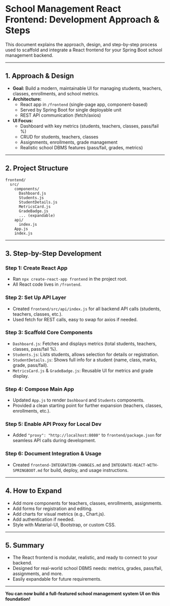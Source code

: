 # School Management React Frontend: Development Approach & Steps

This document explains the approach, design, and step-by-step process used to scaffold and integrate a React frontend for your Spring Boot school management backend.

---

## 1. Approach & Design

- **Goal:** Build a modern, maintainable UI for managing students, teachers, classes, enrollments, and school metrics.
- **Architecture:**
  - React app in `/frontend` (single-page app, component-based)
  - Served by Spring Boot for single deployable unit
  - REST API communication (fetch/axios)
- **UI Focus:**
  - Dashboard with key metrics (students, teachers, classes, pass/fail %)
  - CRUD for students, teachers, classes
  - Assignments, enrollments, grade management
  - Realistic school DBMS features (pass/fail, grades, metrics)

---

## 2. Project Structure

```
frontend/
  src/
    components/
      Dashboard.js
      Students.js
      StudentDetails.js
      MetricsCard.js
      GradeBadge.js
      ... (expandable)
    api/
      index.js
    App.js
    index.js
```

---

## 3. Step-by-Step Development

### Step 1: Create React App

- Ran `npx create-react-app frontend` in the project root.
- All React code lives in `/frontend`.

### Step 2: Set Up API Layer

- Created `frontend/src/api/index.js` for all backend API calls (students, teachers, classes, etc.).
- Used fetch for REST calls, easy to swap for axios if needed.

### Step 3: Scaffold Core Components

- `Dashboard.js`: Fetches and displays metrics (total students, teachers, classes, pass/fail %).
- `Students.js`: Lists students, allows selection for details or registration.
- `StudentDetails.js`: Shows full info for a student (name, class, marks, grade, pass/fail).
- `MetricsCard.js` & `GradeBadge.js`: Reusable UI for metrics and grade display.

### Step 4: Compose Main App

- Updated `App.js` to render `Dashboard` and `Students` components.
- Provided a clean starting point for further expansion (teachers, classes, enrollments, etc.).

### Step 5: Enable API Proxy for Local Dev

- Added `"proxy": "http://localhost:8080"` to `frontend/package.json` for seamless API calls during development.

### Step 6: Document Integration & Usage

- Created `frontend-INTEGRATION-CHANGES.md` and `INTEGRATE-REACT-WITH-SPRINGBOOT.md` for build, deploy, and usage instructions.

---

## 4. How to Expand

- Add more components for teachers, classes, enrollments, assignments.
- Add forms for registration and editing.
- Add charts for visual metrics (e.g., Chart.js).
- Add authentication if needed.
- Style with Material-UI, Bootstrap, or custom CSS.

---

## 5. Summary

- The React frontend is modular, realistic, and ready to connect to your backend.
- Designed for real-world school DBMS needs: metrics, grades, pass/fail, assignments, and more.
- Easily expandable for future requirements.

---

**You can now build a full-featured school management system UI on this foundation!**
